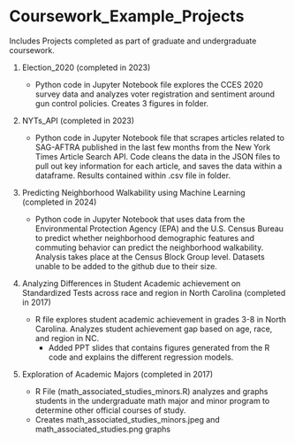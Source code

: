 # Coursework_Example_Projects


Includes Projects completed as part of graduate and undergraduate coursework. 

1) Election_2020 (completed in 2023)
	- Python code in Jupyter Notebook file explores the CCES 2020 survey data and analyzes voter registration and sentiment around gun control policies. Creates 3 figures in folder.

2) NYTs_API (completed in 2023)
	- Python code in Jupyter Notebook file that scrapes articles related to SAG-AFTRA published in the last few months from the New York Times Article Search API. Code cleans the data in the JSON 	files to pull out key information for each article, and saves the data within a dataframe. Results contained within .csv file in folder.

3) Predicting Neighborhood Walkability using Machine Learning (completed in 2024)
	- Python code in Jupyter Notebook that uses data from the Environmental Protection Agency (EPA) and the U.S. Census Bureau to predict whether neighborhood demographic features and commuting behavior can predict the neighborhood walkability. Analysis takes place at the Census Block Group level. Datasets unable to be added to the github due to their size. 

3) Analyzing Differences in Student Academic achievement on Standardized Tests across race and region in North Carolina (completed in 2017)
	- R file explores student academic achievement in grades 3-8 in North Carolina. Analyzes student achievement gap based on age, race, and region in NC.
        - Added PPT slides that contains figures generated from the R code and explains the different regression models. 

4) Exploration of Academic Majors (completed in 2017)
	- R File (math_associated_studies_minors.R) analyzes and graphs students in the undergraduate math major and minor program to determine other official courses of study. 
	- Creates math_associated_studies_minors.jpeg and math_associated_studies.png graphs
	
